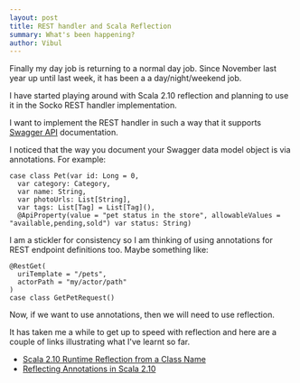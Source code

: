 ```yaml
---
layout: post
title: REST handler and Scala Reflection
summary: What's been happening?
author: Vibul
---
```


Finally my day job is returning to a normal day job. Since November last year up until last week, it has been a
a day/night/weekend job.

I have started playing around with Scala 2.10 reflection and planning to use it in the Socko REST handler implementation.

I want to implement the REST handler in such a way that it supports [Swagger API](https://developers.helloreverb.com/swagger/) documentation.

I noticed that the way you document your Swagger data model object is via annotations.  For example:


    case class Pet(var id: Long = 0,
      var category: Category,
      var name: String,
      var photoUrls: List[String],
      var tags: List[Tag] = List[Tag](),
      @ApiProperty(value = "pet status in the store", allowableValues = "available,pending,sold") var status: String)


I am a stickler for consistency so I am thinking of using annotations for REST endpoint definitions too. Maybe 
something like:


    @RestGet(
      uriTemplate = "/pets",
      actorPath = "my/actor/path"
    )
    case class GetPetRequest()


Now, if we want to use annotations, then we will need to use reflection.

It has taken me a while to get up to speed with reflection and here are a couple of links illustrating
what I've learnt so far.

  - [Scala 2.10 Runtime Reflection from a Class Name](http://www.veebsbraindump.com/2013/03/scala-2-10-runtime-reflection-from-a-class-name/)
  - [Reflecting Annotations in Scala 2.10](http://www.veebsbraindump.com/2013/01/reflecting-annotations-in-scala-2-10/)


